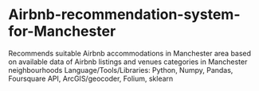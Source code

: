 # Airbnb-recommendation-system-for-Manchester
Recommends suitable Airbnb accommodations in Manchester area based on available data of Airbnb listings and venues categories in Manchester neighbourhoods
Language/Tools/Libraries: Python, Numpy, Pandas, Foursquare API, ArcGIS/geocoder, Folium, sklearn
